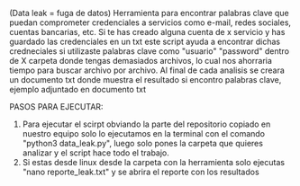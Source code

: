 (Data leak = fuga de datos) Herramienta para encontrar palabras clave que puedan comprometer credenciales a servicios como e-mail, redes sociales, cuentas bancarias, etc. Si te has creado alguna cuenta de x servicio y has guardado las credenciales en un txt este script ayuda a encontrar dichas credneciales si utilizaste palabras clave como "usuario" "password" dentro de X carpeta donde tengas demasiados archivos, lo cual nos ahorraria tiempo para buscar archivo por archivo.
Al final de cada analisis se creara un documento txt donde muestra el resultado si encontro palabras clave, ejemplo adjuntado en documento txt

PASOS PARA EJECUTAR:
1. Para ejecutar el scirpt obviando la parte del repositorio copiado en nuestro equipo solo lo ejecutamos en la terminal con el comando "python3 data_leak.py", luego solo pones la carpeta que quieres analizar y el script hace todo el trabajo.
2. Si estas desde linux desde la carpeta con la herramienta solo ejecutas "nano reporte_leak.txt" y se abrira el reporte con los resultados 
